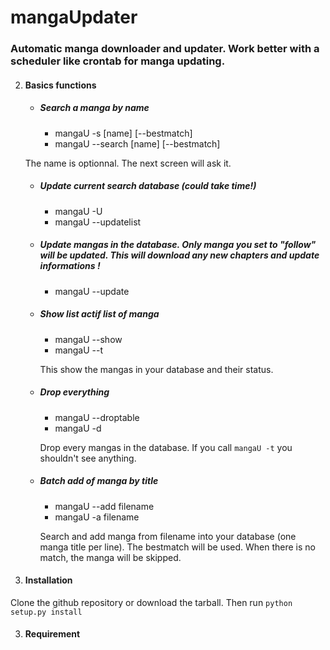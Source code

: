 mangaUpdater
============

### Automatic manga downloader and updater. Work better with a scheduler like crontab for manga updating.

2. #### Basics functions

	* ##### Search a manga by name
		
		* mangaU -s [name] [--bestmatch]
		* mangaU --search [name] [--bestmatch]

	The name is optionnal. The next screen will ask it.
	

	* ##### Update current search database (could take time!)
		
		* mangaU -U
		* mangaU --updatelist

	* ##### Update mangas in the database. Only manga you set to "follow" will be updated. This will download any new chapters and update informations !
		
		* mangaU --update

	* ##### Show list actif list of manga
		
		* mangaU --show
		* mangaU --t
		
		This show the mangas in your database and their status.

	* ##### Drop everything
		
		* mangaU --droptable
		* mangaU -d

		Drop every mangas in the database. If you call `mangaU -t` you shouldn't see anything.

	* ##### Batch add of manga by title

		* mangaU --add filename
		* mangaU -a filename

		Search and add manga from filename into your database (one manga title per line). The bestmatch will be used. When there is no match, the manga will be skipped.

2. #### Installation

Clone the github repository or download the tarball. Then run
`python setup.py install`


3. #### Requirement
